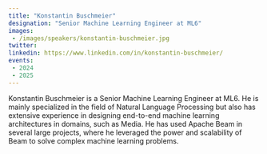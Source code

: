```yaml
---
title: "Konstantin Buschmeier"
designation: "Senior Machine Learning Engineer at ML6"
images:
 - /images/speakers/konstantin-buschmeier.jpg
twitter: 
linkedin: https://www.linkedin.com/in/konstantin-buschmeier/
events:
 - 2024
 - 2025
---
```


Konstantin Buschmeier is a Senior Machine Learning Engineer at ML6. He is mainly specialized in the field of Natural Language Processing but also has extensive experience in designing end-to-end machine learning architectures in domains, such as Media. He has used Apache Beam in several large projects, where he leveraged the power and scalability of Beam to solve complex machine learning problems.